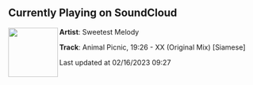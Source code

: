 ## Currently Playing on SoundCloud

[<img align="left" width="100" src="https://i1.sndcdn.com/artworks-qpiyycr0GBqPR0vi-FsaQHg-t500x500.jpg">](https://soundcloud.com/sweetestmelodyofc/animal-picnic-19-26-xx-original-mix-siamese)

**Artist**: Sweetest Melody 

**Track**: Animal Picnic, 19:26 - XX (Original Mix) [Siamese]

Last updated at 02/16/2023 09:27
